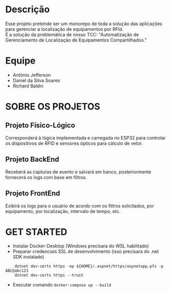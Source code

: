 # Descrição

Esse projeto pretende ser um monorepo de toda a solução das aplicações para gerenciar a localização de equipamentos por RFId.
<br>É a solução da problemática de nosso TCC: "Automatização de Gerenciamento de Localização de Equipamentos Compartilhados."

# Equipe

- Antônio Jefferson
- Daniel da Silva Soares
- Richard Baldin

# SOBRE OS PROJETOS

## Projeto Físico-Lógico

Corresponderá à lógica implementada e carregada no ESP32 para controlar os dispositivos de RFID e sensores ópticos para cálculo de vetor.

## Projeto BackEnd

Receberá as capturas de evento e salvará em banco, posteriormente fornecerá os logs com base em filtros.

## Projeto FrontEnd

Exibirá os logs para o usuário de acordo com os filtros solicitados, por equipamento, por localização, intervalo de tempo, etc.

# GET STARTED

- Instalar Docker-Desktop (Windows precisara do WSL habilitado)
- Preparar credenciais SSL de desenvolvimento (isso precisara do .net SDK instalado)

```
    dotnet dev-certs https -ep ${HOME}/.aspnet/https/aspnetapp.pfx -p ABC@abc123
    dotnet dev-certs https --trust
```

- Executar comando `docker-compose up --build`
